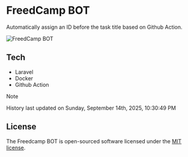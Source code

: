 # FreedCamp BOT

Automatically assign an ID before the task title based on Github Action.

![FreedCamp BOT](https://repository-images.githubusercontent.com/737932867/7d34798b-2680-471c-b089-a78a718d3d6a)

## Tech

- Laravel
- Docker
- Github Action

> [!NOTE]  
> History last updated on Sunday, September 14th, 2025, 10:30:49 PM

## License

The Freedcamp BOT is open-sourced software licensed under the [MIT license](https://opensource.org/licenses/MIT).
